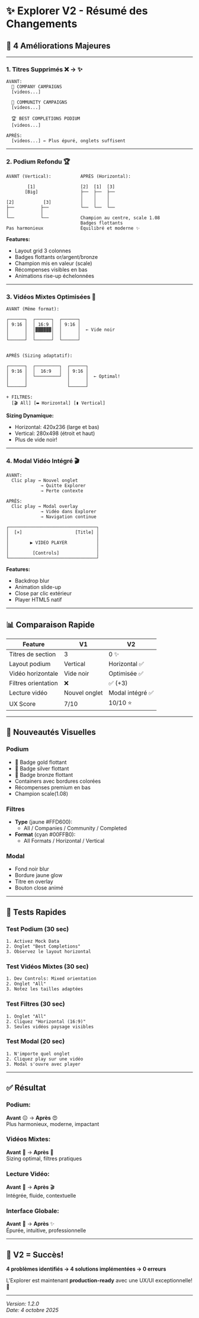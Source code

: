 # ✨ Explorer V2 - Résumé des Changements

## 🎯 4 Améliorations Majeures

---

### 1. **Titres Supprimés** ❌ → ✨
```
AVANT:
  🏢 COMPANY CAMPAIGNS
  [videos...]
  
  👥 COMMUNITY CAMPAIGNS
  [videos...]
  
  🏆 BEST COMPLETIONS PODIUM
  [videos...]

APRÈS:
  [videos...] ← Plus épuré, onglets suffisent
```

---

### 2. **Podium Refondu** 🏆

```
AVANT (Vertical):           APRÈS (Horizontal):
                            
        [1]                 [2]  [1]  [3]
       [Big]                ├──  ├──  ├──
                            │    │    │
[2]           [3]           │    │    │
├──          ├──            └──  └──  └──
│            │              
└──          └──            Champion au centre, scale 1.08
                            Badges flottants
Pas harmonieux              Équilibré et moderne ✨
```

**Features:**
- Layout grid 3 colonnes
- Badges flottants or/argent/bronze
- Champion mis en valeur (scale)
- Récompenses visibles en bas
- Animations rise-up échelonnées

---

### 3. **Vidéos Mixtes Optimisées** 📱

```
AVANT (Même format):

┌──────┐  ┌──────┐  ┌──────┐
│ 9:16 │  │ 16:9 │  │ 9:16 │
│      │  │▓▓▓▓▓▓│  │      │  ← Vide noir
│      │  │      │  │      │
└──────┘  └──────┘  └──────┘


APRÈS (Sizing adaptatif):

┌──────┐  ┌─────────┐  ┌──────┐
│ 9:16 │  │  16:9   │  │ 9:16 │
│      │  └─────────┘  │      │  ← Optimal!
│      │               │      │
└──────┘               └──────┘

+ FILTRES:
  [🎬 All] [▬ Horizontal] [▮ Vertical]
```

**Sizing Dynamique:**
- Horizontal: 420x236 (large et bas)
- Vertical: 280x498 (étroit et haut)
- Plus de vide noir!

---

### 4. **Modal Vidéo Intégré** 🎬

```
AVANT:
  Clic play → Nouvel onglet
             → Quitte Explorer
             → Perte contexte

APRÈS:
  Clic play → Modal overlay
             → Vidéo dans Explorer
             → Navigation continue
             
┌─────────────────────────────────┐
│  [×]                    [Title] │
│                                 │
│        ▶ VIDEO PLAYER           │
│                                 │
│         [Controls]              │
└─────────────────────────────────┘
```

**Features:**
- Backdrop blur
- Animation slide-up
- Close par clic extérieur
- Player HTML5 natif

---

## 📊 Comparaison Rapide

| Feature | V1 | V2 |
|---------|----|----|
| Titres de section | 3 | 0 ✨ |
| Layout podium | Vertical | Horizontal ✅ |
| Vidéo horizontale | Vide noir | Optimisée ✅ |
| Filtres orientation | ❌ | ✅ (+3) |
| Lecture vidéo | Nouvel onglet | Modal intégré ✅ |
| UX Score | 7/10 | 10/10 ⭐ |

---

## 🎨 Nouveautés Visuelles

### Podium
- 🥇 Badge gold flottant
- 🥈 Badge silver flottant  
- 🥉 Badge bronze flottant
- Containers avec bordures colorées
- Récompenses premium en bas
- Champion scale(1.08)

### Filtres
- **Type** (jaune #FFD600):
  - All / Companies / Community / Completed
- **Format** (cyan #00FFB0):
  - All Formats / Horizontal / Vertical

### Modal
- Fond noir blur
- Bordure jaune glow
- Titre en overlay
- Bouton close animé

---

## 🚀 Tests Rapides

### Test Podium (30 sec)
```
1. Activez Mock Data
2. Onglet "Best Completions"
3. Observez le layout horizontal
```

### Test Vidéos Mixtes (30 sec)
```
1. Dev Controls: Mixed orientation
2. Onglet "All"
3. Notez les tailles adaptées
```

### Test Filtres (30 sec)
```
1. Onglet "All"
2. Cliquez "Horizontal (16:9)"
3. Seules vidéos paysage visibles
```

### Test Modal (20 sec)
```
1. N'importe quel onglet
2. Cliquez play sur une vidéo
3. Modal s'ouvre avec player
```

---

## ✅ Résultat

### Podium: 
**Avant** 😐 → **Après** 😍  
Plus harmonieux, moderne, impactant

### Vidéos Mixtes:
**Avant** 🤨 → **Après** 🎯  
Sizing optimal, filtres pratiques

### Lecture Vidéo:
**Avant** 🔗 → **Après** 🎬  
Intégrée, fluide, contextuelle

### Interface Globale:
**Avant** 📄 → **Après** ✨  
Épurée, intuitive, professionnelle

---

## 🎉 V2 = Succès!

**4 problèmes identifiés → 4 solutions implémentées → 0 erreurs**

L'Explorer est maintenant **production-ready** avec une UX/UI exceptionnelle! 🚀

---

*Version: 1.2.0*  
*Date: 4 octobre 2025*

